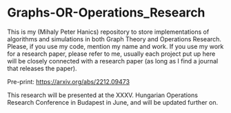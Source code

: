 # Graphs-OR-Operations_Research
This is my (Mihaly Peter Hanics) repository to store implementations of algorithms and simulations in both Graph Theory and Operations Research.
Please, if you use my code, mention my name and work. If you use my work for a research paper, please refer to me, usually each project put up here will be closely connected with a research paper (as long as I find a journal that releases the paper).

Pre-print:
https://arxiv.org/abs/2212.09473

This research will be presented at the XXXV. Hungarian Operations Research Conference in Budapest in June, and will be updated further on.

